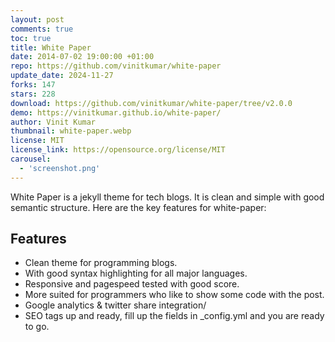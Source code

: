 ```yaml
---
layout: post
comments: true
toc: true
title: White Paper
date: 2014-07-02 19:00:00 +01:00
repo: https://github.com/vinitkumar/white-paper
update_date: 2024-11-27
forks: 147
stars: 228
download: https://github.com/vinitkumar/white-paper/tree/v2.0.0
demo: https://vinitkumar.github.io/white-paper/
author: Vinit Kumar
thumbnail: white-paper.webp
license: MIT
license_link: https://opensource.org/license/MIT
carousel:
  - 'screenshot.png'
---
```


White Paper is a jekyll theme for tech blogs. It is clean and simple with good semantic structure. Here are the key features for white-paper:

## Features

* Clean theme for programming blogs.
* With good syntax highlighting for all major languages.
* Responsive and pagespeed tested with good score.
* More suited for programmers who like to show some code with the post.
* Google analytics & twitter share integration/
* SEO tags up and ready, fill up the fields in _config.yml and you are   ready to go.
